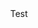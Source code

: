 <!DOCTYPE html>
<html lang="en">
<head>
    <meta charset="UTF-8">
    <meta http-equiv="X-UA-Compatible" content="IE=edge">
    <meta name="viewport" content="width=device-width, initial-scale=1.0">
    <title>******</title>
</head>
<body>
    <header style='text-align: center'>Test</header>
</body>
</html>